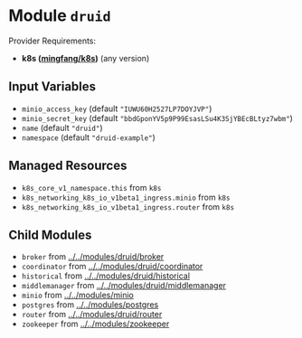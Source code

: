 
# Module `druid`

Provider Requirements:
* **k8s ([mingfang/k8s](https://registry.terraform.io/providers/mingfang/k8s/latest))** (any version)

## Input Variables
* `minio_access_key` (default `"IUWU60H2527LP7DOYJVP"`)
* `minio_secret_key` (default `"bbdGponYV5p9P99EsasLSu4K3SjYBEcBLtyz7wbm"`)
* `name` (default `"druid"`)
* `namespace` (default `"druid-example"`)

## Managed Resources
* `k8s_core_v1_namespace.this` from `k8s`
* `k8s_networking_k8s_io_v1beta1_ingress.minio` from `k8s`
* `k8s_networking_k8s_io_v1beta1_ingress.router` from `k8s`

## Child Modules
* `broker` from [../../modules/druid/broker](../../modules/druid/broker)
* `coordinator` from [../../modules/druid/coordinator](../../modules/druid/coordinator)
* `historical` from [../../modules/druid/historical](../../modules/druid/historical)
* `middlemanager` from [../../modules/druid/middlemanager](../../modules/druid/middlemanager)
* `minio` from [../../modules/minio](../../modules/minio)
* `postgres` from [../../modules/postgres](../../modules/postgres)
* `router` from [../../modules/druid/router](../../modules/druid/router)
* `zookeeper` from [../../modules/zookeeper](../../modules/zookeeper)

